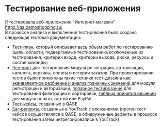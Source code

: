 # Тестирование веб-приложения 
Я тестировала веб-приложение "Интернет-магазин" https://qa.demoshopping.ru/  
В процессе анализа и выполнения тестирования была создана следующая тестовая документация:  
- [Тест-план](https://docs.google.com/spreadsheets/d/1WodOPX38I1PmjzEdDfud1mN3XC-Zaxa5hpvLwbDk6xo/edit?gid=0#gid=0), который описывает весь объем работ по тестированию (цель, области, подвергаемые тестированию/исключенные из тестирования, критерии входа, критерии выхода, риски, ресурсы и состав команды)
- [Чек-лист](https://docs.google.com/spreadsheets/d/1bgkDxF5Rc-ftBt-xZDEu5gpKzPkGzZVJyUNLPR8k7Bg/edit?usp=drive_link) для тестирования модуля регистрации, авторизации, каталога, корзины, оплаты и истории заказов. При проектировании тестов были применены такие техники тест-дизайна как: [эквивалентное разбиение и анализ граничных значений](https://docs.google.com/spreadsheets/d/1bgkDxF5Rc-ftBt-xZDEu5gpKzPkGzZVJyUNLPR8k7Bg/edit?gid=696308753#gid=696308753) для модуля регистрации и авторизации, [попарное тестирование](https://docs.google.com/spreadsheets/d/1bgkDxF5Rc-ftBt-xZDEu5gpKzPkGzZVJyUNLPR8k7Bg/edit?gid=250056709#gid=250056709) для тестирования фильтрации и сортировки, [таблица принятия решений](https://docs.google.com/spreadsheets/d/1bgkDxF5Rc-ftBt-xZDEu5gpKzPkGzZVJyUNLPR8k7Bg/edit?gid=607219735#gid=607219735) для модуля оплаты картой или PayPal
- [Тест-кейсы](https://drive.google.com/file/d/1sTyDBFiyHV8a0pYInLbHyQtlGMhtB57M/view?usp=drive_link), созданные в QASE
- [Баг-репорты](https://docs.google.com/spreadsheets/d/1lQ4p5g2tOd-QY8L67kXmoEoE0Xm1gQh8/edit?usp=drive_link&ouid=115232927574548240006&rtpof=true&sd=true), созданные в YouTrack с вложениями (прогон тест-кейсов осуществлялся в QASE, а обнаруженные дефекты в процессе тестирования затем интрегрировались в YouTrack) 
